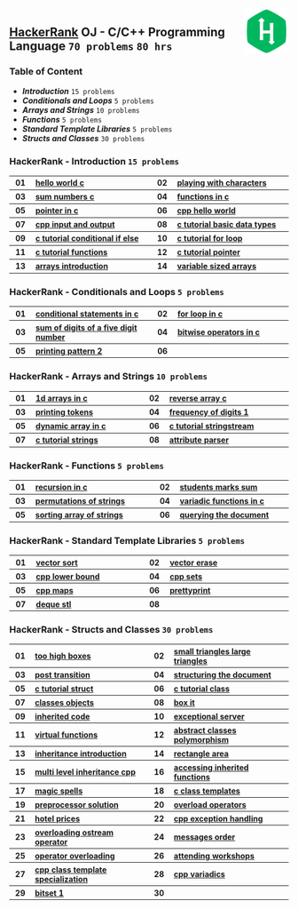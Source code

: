 <img align="right" width="80" src="/logos/hackerrank.jpg">

## [HackerRank](https://www.hackerrank.com/) OJ - C/C++ Programming Language `70 problems` `80 hrs`

### Table of Content

- ***Introduction***                 `15 problems`
- ***Conditionals and Loops***       `5 problems`
- ***Arrays and Strings***           `10 problems`
- ***Functions***                    `5 problems`
- ***Standard Template Libraries***  `5 problems`
- ***Structs and Classes***          `30 problems`

### HackerRank - Introduction `15 problems`

<table>
    <tbody>
        <tr>
            <th align="center" width="50px">01</th><th align="left" width="550px"><a href="https://www.hackerrank.com/challenges/hello-world-c/problem">hello world c</a></th>
            <th align="center" width="50px">02</th><th align="left" width="550px"><a href="https://www.hackerrank.com/challenges/playing-with-characters/problem">playing with characters</a></th>
        </tr>
        <tr>
            <th align="center" width="50px">03</th><th align="left" width="550px"><a href="https://www.hackerrank.com/challenges/sum-numbers-c/problem">sum numbers c</a></th>
            <th align="center" width="50px">04</th><th align="left" width="550px"><a href="https://www.hackerrank.com/challenges/functions-in-c/problem">functions in c</a></th>
        </tr>
        <tr>
            <th align="center" width="50px">05</th><th align="left" width="550px"><a href="https://www.hackerrank.com/challenges/pointer-in-c/problem">pointer in c</a></th>
            <th align="center" width="50px">06</th><th align="left" width="550px"><a href="https://www.hackerrank.com/challenges/cpp-hello-world/problem">cpp hello world</a></th>
        </tr>
        <tr>
            <th align="center" width="50px">07</th><th align="left" width="550px"><a href="https://www.hackerrank.com/challenges/cpp-input-and-output/problem">cpp input and output</a></th>
            <th align="center" width="50px">08</th><th align="left" width="550px"><a href="https://www.hackerrank.com/challenges/c-tutorial-basic-data-types/problem">c tutorial basic data types</a></th>
        </tr>
        <tr>
            <th align="center" width="50px">09</th><th align="left" width="550px"><a href="https://www.hackerrank.com/challenges/c-tutorial-conditional-if-else/problem">c tutorial conditional if else</a></th>
            <th align="center" width="50px">10</th><th align="left" width="550px"><a href="https://www.hackerrank.com/challenges/c-tutorial-for-loop/problem">c tutorial for loop</a></th>
        </tr>
        <tr>
            <th align="center" width="50px">11</th><th align="left" width="550px"><a href="https://www.hackerrank.com/challenges/c-tutorial-functions/problem">c tutorial functions</a></th>
            <th align="center" width="50px">12</th><th align="left" width="550px"><a href="https://www.hackerrank.com/challenges/c-tutorial-pointer/problem">c tutorial pointer</a></th>
        </tr>
        <tr>
            <th align="center" width="50px">13</th><th align="left" width="550px"><a href="https://www.hackerrank.com/challenges/arrays-introduction/problem">arrays introduction</a></th>
            <th align="center" width="50px">14</th><th align="left" width="550px"><a href="https://www.hackerrank.com/challenges/variable-sized-arrays/problem">variable sized arrays</a></th>
        </tr>
    </tbody>
</table>

### HackerRank - Conditionals and Loops `5 problems`

<table>
    <tbody>
        <tr>
            <th align="center" width="50px">01</th><th align="left" width="550px"><a href="https://www.hackerrank.com/challenges/conditional-statements-in-c/problem">conditional statements in c</a></th>
            <th align="center" width="50px">02</th><th align="left" width="550px"><a href="https://www.hackerrank.com/challenges/for-loop-in-c/problem">for loop in c</a></th>
        </tr>
        <tr>
            <th align="center" width="50px">03</th><th align="left" width="550px"><a href="https://www.hackerrank.com/challenges/sum-of-digits-of-a-five-digit-number/problem">sum of digits of a five digit number</a></th>
            <th align="center" width="50px">04</th><th align="left" width="550px"><a href="https://www.hackerrank.com/challenges/bitwise-operators-in-c/problem">bitwise operators in c</a></th>
        </tr>
        <tr>
            <th align="center" width="50px">05</th><th align="left" width="550px"><a href="https://www.hackerrank.com/challenges/printing-pattern-2/problem">printing pattern 2</a></th>
            <th align="center" width="50px">06</th><th align="left" width="550px"><a href=""></a></th>
        </tr>
    </tbody>
</table>

### HackerRank - Arrays and Strings `10 problems`

<table>
    <tbody>
        <tr>
            <th align="center" width="50px">01</th><th align="left" width="550px"><a href="https://www.hackerrank.com/challenges/1d-arrays-in-c/problem">1d arrays in c</a></th>
            <th align="center" width="50px">02</th><th align="left" width="550px"><a href="https://www.hackerrank.com/challenges/reverse-array-c/problem">reverse array c</a></th>
        </tr>
        <tr>
            <th align="center" width="50px">03</th><th align="left" width="550px"><a href="https://www.hackerrank.com/challenges/printing-tokens-/problem">printing tokens </a></th>
            <th align="center" width="50px">04</th><th align="left" width="550px"><a href="https://www.hackerrank.com/challenges/frequency-of-digits-1/problem">frequency of digits 1</a></th>
        </tr>
        <tr>
            <th align="center" width="50px">05</th><th align="left" width="550px"><a href="https://www.hackerrank.com/challenges/dynamic-array-in-c/problem">dynamic array in c</a></th>
            <th align="center" width="50px">06</th><th align="left" width="550px"><a href="https://www.hackerrank.com/challenges/c-tutorial-stringstream/problem">c tutorial stringstream</a></th>
        </tr>
        <tr>
            <th align="center" width="50px">07</th><th align="left" width="550px"><a href="https://www.hackerrank.com/challenges/c-tutorial-strings/problem">c tutorial strings</a></th>
            <th align="center" width="50px">08</th><th align="left" width="550px"><a href="https://www.hackerrank.com/challenges/attribute-parser/problem">attribute parser</a></th>
        </tr>
    </tbody>
</table>

### HackerRank - Functions `5 problems`

<table>
    <tbody>
        <tr>
            <th align="center" width="50px">01</th><th align="left" width="550px"><a href="https://www.hackerrank.com/challenges/recursion-in-c/problem">recursion in c</a></th>
            <th align="center" width="50px">02</th><th align="left" width="550px"><a href="https://www.hackerrank.com/challenges/students-marks-sum/problem">students marks sum</a></th>
        </tr>
        <tr>
            <th align="center" width="50px">03</th><th align="left" width="550px"><a href="https://www.hackerrank.com/challenges/permutations-of-strings/problem">permutations of strings</a></th>
            <th align="center" width="50px">04</th><th align="left" width="550px"><a href="https://www.hackerrank.com/challenges/variadic-functions-in-c/problem">variadic functions in c</a></th>
        </tr>
        <tr>
            <th align="center" width="50px">05</th><th align="left" width="550px"><a href="https://www.hackerrank.com/challenges/sorting-array-of-strings/problem">sorting array of strings</a></th>
            <th align="center" width="50px">06</th><th align="left" width="550px"><a href="https://www.hackerrank.com/challenges/querying-the-document/problem">querying the document</a></th>
        </tr>
    </tbody>
</table>

### HackerRank - Standard Template Libraries `5 problems`

<table>
    <tbody>
        <tr>
            <th align="center" width="50px">01</th><th align="left" width="550px"><a href="https://www.hackerrank.com/challenges/vector-sort/problem">vector sort</a></th>
            <th align="center" width="50px">02</th><th align="left" width="550px"><a href="https://www.hackerrank.com/challenges/vector-erase/problem">vector erase</a></th>
        </tr>
        <tr>
            <th align="center" width="50px">03</th><th align="left" width="550px"><a href="https://www.hackerrank.com/challenges/cpp-lower-bound/problem">cpp lower bound</a></th>
            <th align="center" width="50px">04</th><th align="left" width="550px"><a href="https://www.hackerrank.com/challenges/cpp-sets/problem">cpp sets</a></th>
        </tr>
        <tr>
            <th align="center" width="50px">05</th><th align="left" width="550px"><a href="https://www.hackerrank.com/challenges/cpp-maps/problem">cpp maps</a></th>
            <th align="center" width="50px">06</th><th align="left" width="550px"><a href="https://www.hackerrank.com/challenges/prettyprint/problem">prettyprint</a></th>
        </tr>
        <tr>
            <th align="center" width="50px">07</th><th align="left" width="550px"><a href="https://www.hackerrank.com/challenges/deque-stl/problem">deque stl</a></th>
            <th align="center" width="50px">08</th><th align="left" width="550px"><a href=""></a></th>
        </tr>
    </tbody>
</table>

### HackerRank - Structs and Classes `30 problems`

<table>
    <tbody>
        <tr>
            <th align="center" width="50px">01</th><th align="left" width="550px"><a href="https://www.hackerrank.com/challenges/too-high-boxes/problem">too high boxes</a></th>
            <th align="center" width="50px">02</th><th align="left" width="550px"><a href="https://www.hackerrank.com/challenges/small-triangles-large-triangles/problem">small triangles large triangles</a></th>
        </tr>
        <tr>
            <th align="center" width="50px">03</th><th align="left" width="550px"><a href="https://www.hackerrank.com/challenges/post-transition/problem">post transition</a></th>
            <th align="center" width="50px">04</th><th align="left" width="550px"><a href="https://www.hackerrank.com/challenges/structuring-the-document/problem">structuring the document</a></th>
        </tr>
        <tr>
            <th align="center" width="50px">05</th><th align="left" width="550px"><a href="https://www.hackerrank.com/challenges/c-tutorial-struct/problem">c tutorial struct</a></th>
            <th align="center" width="50px">06</th><th align="left" width="550px"><a href="https://www.hackerrank.com/challenges/c-tutorial-class/problem">c tutorial class</a></th>
        </tr>
        <tr>
            <th align="center" width="50px">07</th><th align="left" width="550px"><a href="https://www.hackerrank.com/challenges/classes-objects/problem">classes objects</a></th>
            <th align="center" width="50px">08</th><th align="left" width="550px"><a href="https://www.hackerrank.com/challenges/box-it/problem">box it</a></th>
        </tr>
        <tr>
            <th align="center" width="50px">09</th><th align="left" width="550px"><a href="https://www.hackerrank.com/challenges/inherited-code/problem">inherited code</a></th>
            <th align="center" width="50px">10</th><th align="left" width="550px"><a href="https://www.hackerrank.com/challenges/exceptional-server/problem">exceptional server</a></th>
        </tr>
        <tr>
            <th align="center" width="50px">11</th><th align="left" width="550px"><a href="https://www.hackerrank.com/challenges/virtual-functions/problem">virtual functions</a></th>
            <th align="center" width="50px">12</th><th align="left" width="550px"><a href="https://www.hackerrank.com/challenges/abstract-classes-polymorphism/problem">abstract classes polymorphism</a></th>
        </tr>
        <tr>
            <th align="center" width="50px">13</th><th align="left" width="550px"><a href="https://www.hackerrank.com/challenges/inheritance-introduction/problem">inheritance introduction</a></th>
            <th align="center" width="50px">14</th><th align="left" width="550px"><a href="https://www.hackerrank.com/challenges/rectangle-area/problem">rectangle area</a></th>
        </tr>
        <tr>
            <th align="center" width="50px">15</th><th align="left" width="550px"><a href="https://www.hackerrank.com/challenges/multi-level-inheritance-cpp/problem">multi level inheritance cpp</a></th>
            <th align="center" width="50px">16</th><th align="left" width="550px"><a href="https://www.hackerrank.com/challenges/accessing-inherited-functions/problem">accessing inherited functions</a></th>
        </tr>
        <tr>
            <th align="center" width="50px">17</th><th align="left" width="550px"><a href="https://www.hackerrank.com/challenges/magic-spells/problem">magic spells</a></th>
            <th align="center" width="50px">18</th><th align="left" width="550px"><a href="https://www.hackerrank.com/challenges/c-class-templates/problem">c class templates</a></th>
        </tr>
        <tr>
            <th align="center" width="50px">19</th><th align="left" width="550px"><a href="https://www.hackerrank.com/challenges/preprocessor-solution/problem">preprocessor solution</a></th>
            <th align="center" width="50px">20</th><th align="left" width="550px"><a href="https://www.hackerrank.com/challenges/overload-operators/problem">overload operators</a></th>
        </tr>
        <tr>
            <th align="center" width="50px">21</th><th align="left" width="550px"><a href="https://www.hackerrank.com/challenges/hotel-prices/problem">hotel prices</a></th>
            <th align="center" width="50px">22</th><th align="left" width="550px"><a href="https://www.hackerrank.com/challenges/cpp-exception-handling/problem">cpp exception handling</a></th>
        </tr>
        <tr>
            <th align="center" width="50px">23</th><th align="left" width="550px"><a href="https://www.hackerrank.com/challenges/overloading-ostream-operator/problem">overloading ostream operator</a></th>
            <th align="center" width="50px">24</th><th align="left" width="550px"><a href="https://www.hackerrank.com/challenges/messages-order/problem">messages order</a></th>
        </tr>
        <tr>
            <th align="center" width="50px">25</th><th align="left" width="550px"><a href="https://www.hackerrank.com/challenges/operator-overloading/problem">operator overloading</a></th>
            <th align="center" width="50px">26</th><th align="left" width="550px"><a href="https://www.hackerrank.com/challenges/attending-workshops/problem">attending workshops</a></th>
        </tr>
        <tr>
            <th align="center" width="50px">27</th><th align="left" width="550px"><a href="https://www.hackerrank.com/challenges/cpp-class-template-specialization/problem">cpp class template specialization</a></th>
            <th align="center" width="50px">28</th><th align="left" width="550px"><a href="https://www.hackerrank.com/challenges/cpp-variadics/problem">cpp variadics</a></th>
        </tr>
        <tr>
            <th align="center" width="50px">29</th><th align="left" width="550px"><a href="https://www.hackerrank.com/challenges/bitset-1/problem">bitset 1</a></th>
            <th align="center" width="50px">30</th><th align="left" width="550px"><a href=""></a></th>
        </tr>
    </tbody>
</table>
